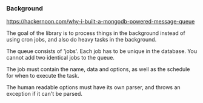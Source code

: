 ### Background

https://hackernoon.com/why-i-built-a-mongodb-powered-message-queue

The goal of the library is to process things in the background instead of using cron jobs, and also do heavy tasks in the background.

The queue consists of 'jobs'. Each job has to be unique in the database. You cannot add two identical jobs to the queue.

The job must contain the name, data and options, as well as the schedule for when to execute the task.

The human readable options must have its own parser, and throws an exception if it can't be parsed.